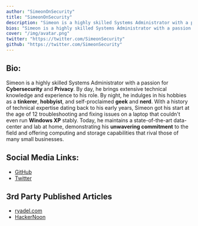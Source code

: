 ```yaml
---
author: "SimeonOnSecurity"
title: "SimeonOnSecurity"
description: "Simeon is a highly skilled Systems Administrator with a passion for Cybersecurity and Privacy. By day, he brings extensive technical knowledge and experience to his role. By night, he indulges in his hobbies as a tinkerer, hobbyist, and self-proclaimed geek and nerd."
bios: "Simeon is a highly skilled Systems Administrator with a passion for Cybersecurity and Privacy."
cover: "/img/avatar.png"
twitter: "https://twitter.com/SimeonSecurity"
github: "https://twitter.com/SimeonSecurity"
---
```


## Bio:
Simeon is a highly skilled Systems Administrator with a passion for **Cybersecurity** and **Privacy**. By day, he brings extensive technical knowledge and experience to his role. By night, he indulges in his hobbies as a **tinkerer**, **hobbyist**, and self-proclaimed **geek** and **nerd**. With a history of technical expertise dating back to his early years, Simeon got his start at the age of 12 troubleshooting and fixing issues on a laptop that couldn't even run **Windows XP** stably. Today, he maintains a state-of-the-art data-center and lab at home, demonstrating his **unwavering commitment** to the field and offering computing and storage capabilities that rival those of many small businesses.

## Social Media Links:
- [GitHub](https://github.com/simeononsecurity)
- [Twitter](https://twitter.com/SimeonSecurity)

## 3rd Party Published Articles
- [ryadel.com](https://www.ryadel.com/en/author/simeononsecurity/)
- [HackerNoon](https://hackernoon.com/u/simeononsecurity)